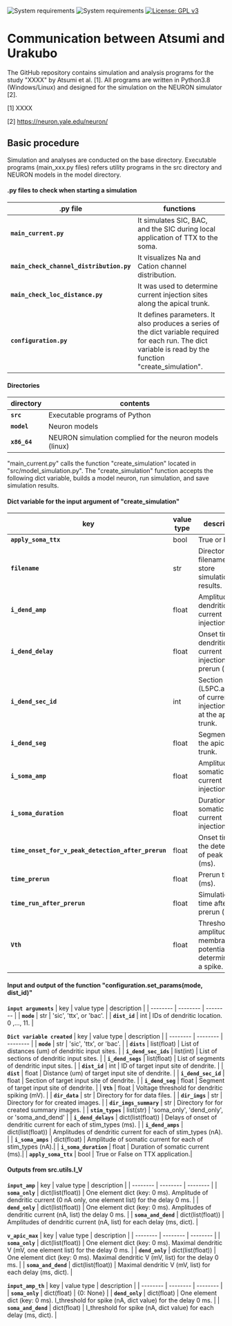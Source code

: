 ![System requirements](https://img.shields.io/badge/python-3.8-red.svg)
![System requirements](https://img.shields.io/badge/platform-win%2064,%20linux%2064-green.svg)
[![License: GPL v3](https://img.shields.io/badge/license-GPLv3-blue.svg)](https://www.gnu.org/licenses/gpl-3.0)

# Communication between Atsumi and Urakubo

<!--
Simulation code for "Somatic inhibition-Induced Ca2+ spike (SIC)"
-->


The GitHub repository contains simulation and analysis programs for the study "XXXX" by Atsumi et al. [1].
All programs are written in Python3.8 (Windows/Linux) and designed for the simulation on the NEURON simulator [2].

[1] XXXX

[2] https://neuron.yale.edu/neuron/

## Basic procedure

Simulation and analyses are conducted on the base directory. Executable programs (main_xxx.py files) refers utility programs in the src directory and NEURON models in the model directory.


#### .py files to check when starting a simulation

| .py file | functions |
| -------- | -------- |
| **`main_current.py`** | It simulates SIC, BAC, and the SIC during local application of TTX to the soma. |
| **`main_check_channel_distribution.py`**| It visualizes Na and Cation channel distribution. |
| **`main_check_loc_distance.py`**| It was used to determine current injection sites along the apical trunk. |
| **`configuration.py`** | It defines parameters. It also produces a series of the dict variable required for each run. The dict variable is read by the function "create_simulation". |


#### Directories
| directory | contents |
| -------- | -------- |
| **`src`** |Executable programs of Python |
| **`model`**| Neuron models |
| **`x86_64`**| NEURON simulation complied for the neuron models (linux) |


"main_current.py" calls the function "create_simulation" located in "src/model_simulation.py". The "create_simulation"  function accepts the following dict variable, builds a model neuron, run simulation, and save simulation results.


#### Dict variable for the input argument of "create_simulation"

| key | value type | description |
| -------- | -------- | -------- |
| **`apply_soma_ttx`** | bool | True or False. |
| **`filename`** | str | Directory and filename to store simulation results. |
| **`i_dend_amp`** | float | Amplitude of dendritic current injection (nA). |
| **`i_dend_delay`** | float | Onset time of dendritic current injection after prerun (ms). |
| **`i_dend_sec_id`** | int | Section id (L5PC.apic[X]) of current injection site at the apical trunk. |
| **`i_dend_seg`** | float | Segment of the apical trunk. |
| **`i_soma_amp`** | float | Amplitude of somatic current injection (nA). |
| **`i_soma_duration`** | float | Duration of somatic current injection (nA). |
| **`time_onset_for_v_peak_detection_after_prerun`** | float | Onset time for the detection of peak v (ms). |
| **`time_prerun`** | float | Prerun time (ms). |
| **`time_run_after_prerun`** | float | Simulation time after the prerun (ms). |
| **`Vth`** | float | Threshold amplitude of membrane potential to determine it as a spike. |

#### Input and output of the function "configuration.set_params(mode, dist_id)"
 **`input arguments`** 
| key | value type | description |
| -------- | -------- | -------- |
| **`mode`** | str | 'sic', 'ttx', or 'bac'. |
| **`dist_id`** | int | IDs of dendritic location. 0 ,..., 11. |

 **`Dict variable created`** 
| key | value type | description |
| -------- | -------- | -------- |
| **`mode`** | str | 'sic', 'ttx', or 'bac'. |
| **`dists`** | list(float) | List of distances (um) of dendritic input sites. |
| **`i_dend_sec_ids`** | list(int) | List of sections of dendritic input sites. |
| **`i_dend_segs`** | list(float) | List of segments of dendritic input sites. |
| **`dist_id`** | int | ID of target input site of dendrite. |
| **`dist`** | float | Distance (um) of target input site of dendrite. |
| **`i_dend_sec_id`** | float | Section of target input site of dendrite. |
| **`i_dend_seg`** | float | Segment of target input site of dendrite. |
| **`Vth`** | float | Voltage threshold for dendritic spiking (mV). |
| **`dir_data`** | str | Directory for for data files. |
| **`dir_imgs`** | str | Directory for for created images. |
| **`dir_imgs_summary`** | str | Directory for for created summary images. |
| **`stim_types`** | list(str) | 'soma_only', 'dend_only', or 'soma_and_dend' |
| **`i_dend_delays`** | dict(list(float)) | Delays of onset of dendritic current for each of stim_types (ms). |
| **`i_dend_amps`** | dict(list(float)) | Amplitudes of dendritic current for each of stim_types (nA). |
| **`i_soma_amps`** | dict(float) | Amplitude of somatic current for each of stim_types (nA).|
| **`i_soma_duration`** | float | Duration of somatic current (ms).|
| **`apply_soma_ttx`** | bool | True or False on TTX application.|


#### Outputs from src.utils.I_V
 **`input_amp`** 
| key | value type | description |
| -------- | -------- | -------- |
| **`soma_only`** | dict(list(float)) | One element dict (key: 0 ms). Amplitude of dendritic current (0 nA only, one element list) for the delay 0 ms. |
| **`dend_only`** | dict(list(float)) | One element dict (key: 0 ms). Amplitudes of dendritic current (nA, list) the delay 0 ms. |
| **`soma_and_dend`** | dict(list(float)) | Amplitudes of dendritic current (nA, list) for each delay (ms, dict). |

 **`v_apic_max`** 
| key | value type | description |
| -------- | -------- | -------- |
| **`soma_only`** | dict(list(float)) | One element dict (key: 0 ms). Maximal dendritic V (mV, one element list) for the delay 0 ms. |
| **`dend_only`** | dict(list(float)) | One element dict (key: 0 ms). Maximal dendritic V (mV, list) for the delay 0 ms. |
| **`soma_and_dend`** | dict(list(float)) | Maximal dendritic V (mV, list) for each delay (ms, dict). |

 **`input_amp_th`** 
| key | value type | description |
| -------- | -------- | -------- |
| **`soma_only`** | dict(float) | {0: None} |
| **`dend_only`** | dict(float) | One element dict (key: 0 ms). I_threshold for spike (nA, dict value) for the delay 0 ms. |
| **`soma_and_dend`** | dict(float) | I_threshold for spike (nA, dict value)  for each delay (ms, dict). |


